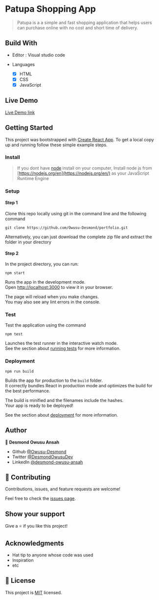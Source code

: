 # Patupa Shopping App

> Patupa is a a simple and fast shopping application that helps users can purchase online with no cost and short time of delivery.

## Build With

- Editor : Visual studio code

- Languages
  - [x] HTML
  - [x] CSS
  - [x] JavaScript
 
## Live Demo

[Live Demo link](http://owusu-desmond.github.io/Quick-Shopping-App)

## Getting Started

This project was bootstrapped with [Create React App](https://github.com/facebook/create-react-app).
To get a local copy up and running follow these simple example steps.

### Install 

> If you dont have [node](https://node.org) install on your computer, Install node js from [https://nodejs.org/en](https://nodejs.org/en/) as your JavaScript Runtime Engine

### Setup

#### Step 1
Clone this repo locally using git in the command line and the following command

```
git clone https://github.com/Owusu-Desmond/portfolio.git
```

Alternatively, you can just download the complete zip file and extract the folder in your directory

#### Step 2
In the project directory, you can run:

``` 
npm start 
```

Runs the app in the development mode.\
Open [http://localhost:3000](http://localhost:3000) to view it in your browser.

The page will reload when you make changes.\
You may also see any lint errors in the console.

### Test
Test the application using the command

``` 
npm test
```

Launches the test runner in the interactive watch mode.\
See the section about [running tests](https://facebook.github.io/create-react-app/docs/running-tests) for more information.


### Deployment

``` 
npm run build
```

Builds the app for production to the `build` folder.\
It correctly bundles React in production mode and optimizes the build for the best performance.

The build is minified and the filenames include the hashes.\
Your app is ready to be deployed!

See the section about [deployment](https://facebook.github.io/create-react-app/docs/deployment) for more information.


## Author

👤 **Desmond Owusu Ansah**

- Github [@Owusu-Desmond](https://github.com/Owusu-Desmond)
- Twitter [@DesmondOwusuDev](https://twitter.com/DesmondOwusuDev)
- LinkedIn [@desmond-owusu-ansah](https://www.linkedin.com/in/desmond-owusu-ansah-09274a223/)

## 🤝 Contributing

Contributions, issues, and feature requests are welcome!

Feel free to check the [issues page](../../issues/).

## Show your support

Give a ⭐️ if you like this project!

## Acknowledgments

- Hat tip to anyone whose code was used
- Inspiration
- etc

## 📝 License

This project is [MIT](./MIT.md) licensed.
